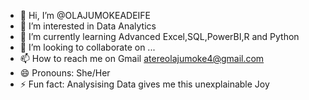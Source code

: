 - 👋 Hi, I’m @OLAJUMOKEADEIFE
- 👀 I’m interested in Data Analytics 
- 🌱 I’m currently learning Advanced Excel,SQL,PowerBI,R and Python 
- 💞️ I’m looking to collaborate on ...
- 📫 How to reach me on Gmail atereolajumoke4@gmail.com
- 😄 Pronouns: She/Her
- ⚡ Fun fact: Analysising Data gives me this unexplainable Joy

<!---
OLAJUMOKEADEIFE/OLAJUMOKEADEIFE is a ✨ special ✨ repository because its `README.md` (this file) appears on your GitHub profile.
You can click the Preview link to take a look at your changes.
--->
